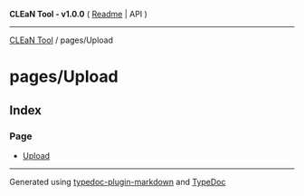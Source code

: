 **CLEaN Tool - v1.0.0** ( [Readme](../../README.md) \| API )

***

[CLEaN Tool](../../modules.md) / pages/Upload

# pages/Upload

## Index

### Page

- [Upload](functions/Upload.md)

***

Generated using [typedoc-plugin-markdown](https://www.npmjs.com/package/typedoc-plugin-markdown) and [TypeDoc](https://typedoc.org/)
